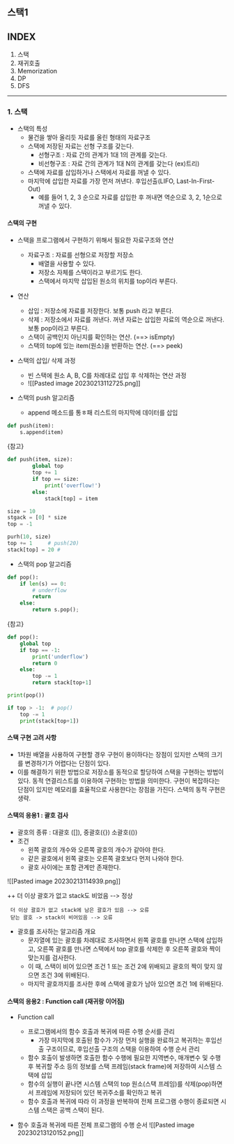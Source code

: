 ## 스택1

## INDEX
1. 스택
2. 재귀호출
3. Memorization
4. DP
5. DFS

---
### 1. 스택
- 스택의 특성
	- 물건을 쌓아 올리듯 자료를 올린 형태의 자료구조
	- 스택에 저장된 자료는 선형 구조를 갖는다.
		- 선형구조 : 자료 간의 관계가 1대 1의 관계를 갖는다.
		- 비선형구조 : 자료 간의 관계가 1대 N의 관계를 갖는다 (ex)트리)
	- 스택에 자료를 삽입하거나 스택에서 자료를 꺼낼 수 있다.
	- 마지막에 삽입한 자료를 가장 먼저 꺼낸다. 후입선출(LIFO, Last-In-First-Out)
		- 예를 들어 1, 2, 3 순으로 자료를 삽입한 후 꺼내면 역순으로 3, 2, 1순으로 꺼낼 수 있다.

#### 스택의 구현
- 스택을 프로그램에서 구현하기 위해서 필요한 자료구조와 연산
	- 자료구조 : 자료를 선형으로 저장할 저장소
		- 배열을 사용할 수 있다.
		- 저장소 자체를 스택이라고 부르기도 한다.
		- 스택에서 마지막 삽입된 원소의 위치를 top이라 부른다.

- 연산
	- 삽입 : 저장소에 자료를 저장한다. 보통 push 라고 부른다.
	- 삭제 : 저장소에서 자료를 꺼낸다. 꺼낸 자료는 삽입한 자료의 역순으로 꺼낸다. 보통 pop이라고 부른다.
	- 스택이 공백인지 아닌지를 확인하는 연산. (==> isEmpty)
	- 스택의 top에 있는 item(원소)을 반환하는 연산. (==> peek)

- 스택의 삽입/ 삭제 과정
	- 빈 스택에 원소 A, B, C를 차례대로 삽입 후 삭제하는 연산 과정
	- ![[Pasted image 20230213112725.png]]

- 스택의 push 알고리즘
	- append 메소드를 통ㅎ패 리스트의 마지막에 데이터를 삽입
```python
def push(item):
	s.append(item)
```
{참고}
```python
def push(item, size):
		global top
		top += 1
		if top == size:
			print('overflow!')
		else:
			stack[top] = item

size = 10
stgack = [0] * size
top = -1

purh(10, size)
top += 1     # push(20)
stack[top] = 20 #
```

- 스택의 pop 알고리즘
```python
def pop():
	if len(s) == 0:
		# underflow
		return
	else:
		return s.pop();
```
{참고}
```python
def pop():
	global top
	if top == -1:
		print('underflow')
		return 0
	else:
		top -= 1
		return stack[top+1]

print(pop())

if top > -1:  # pop()
	top -= 1
	print(stack[top+1])
```


#### 스택 구현 고려 사항
- 1차원 배열을 사용하여 구현할 경우 구현이 용이하다는 장점이 있지만 스택의 크기를 변경하기가 어렵다는 단점이 있다.
- 이를 해결하기 위한 방법으로 저장소를 동적으로 할당하여 스택을 구현하는 방법이 있다. 동적 연결리스트를 이용하여 구현하는 방법을 의미한다. 구현이 복잡하다는 단점이 있지만 메모리를 효율적으로 사용한다는 장점을 가진다. 스택의 동적 구현은 생략.

#### 스택의 응용1 : 괄호 검사
- 괄호의 종류 : 대괄호 ([]), 중괄호({}) 소괄호(())
- 조건
	- 왼쪽 괄호의 개수와 오른쪽 괄호의 개수가 같아야 한다.
	- 같은 괄호에서 왼쪽 괄호는 오른쪽 괄호보다 먼저 나와야 한다.
	- 괄호 사이에는 포함 관계만 존재한다.

![[Pasted image 20230213114939.png]]

++ 더 이상 괄호가 없고 stack도 비었음 --> 정상
	 
	 더 이상 괄호가 없고 stack에 남은 괄호가 있음 --> 오류
	 닫는 괄호 -> stack이 비어있음 --> 오류

- 괄호를 조사하는 알고리즘 개요
	- 문자열에 있는 괄호를 차례대로 조사하면서 왼쪽 괄호를 만나면 스택에 삽입하고, 오른쪽 괄호를 만나면 스택에서 top 괄호를 삭제한 후 오른쪽 괄호와 짝이 맞는지를 검사한다.
	- 이 때, 스택이 비어 있으면 조건 1 또는 조건 2에 위배되고 괄호의 짝이 맞지 않으면 조건 3에 위배된다.
	- 마지막 괄호까지를 조사한 후에 스택에 괄호가 남아 있으면 조건 1에 위배된다.


#### 스택의 응용2 : Function call (재귀랑 이어짐)

- Function call
	- 프로그램에서의 함수 호출과 복귀에 따른 수행 순서를 관리
		- 가장 마지막에 호출된 함수가 가장 먼저 실행을 완료하고 복귀하는 후입선출 구조이므로, 후입선출 구조의 스택을 이용하여 수행 순서 관리
	- 함수 호출이 발생하면 호출한 함수 수행에 필요한 지역변수, 매개변수 및 수행 후 복귀할 주소 등의 정보를 스택 프레임(stack frame)에 저장하여 시스템 스택에 삽입
	- 함수의 실행이 끝나면 시스템 스택의 top 원소(스택 프레임)를 삭제(pop)하면서 프레임에 저장되어 있던 복귀주소를 확인하고 복귀
	- 함수 호출과 복귀에 따라 이 과정을 반복하여 전체 프로그램 수행이 종료되면 시스템 스택은 공백 스택이 된다.


- 함수 호출과 복귀에 따른 전체 프로그램의 수행 순서
![[Pasted image 20230213120152.png]]